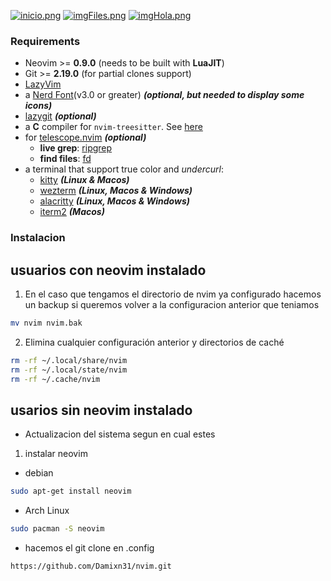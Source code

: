 [![inicio.png](https://i.postimg.cc/hjN7tTPL/inicio.png)](https://postimg.cc/zbSfdLhv)
[![imgFiles.png](https://i.postimg.cc/W3dXyGHg/imgFiles.png)](https://postimg.cc/LYMtY1R8)
[![imgHola.png](https://i.postimg.cc/59wRW3tS/imgHola.png)](https://postimg.cc/K48NntB1)

### Requirements
- Neovim >= **0.9.0** (needs to be built with **LuaJIT**)
- Git >= **2.19.0** (for partial clones support)
- [LazyVim](https://www.lazyvim.org/)
- a [Nerd Font](https://www.nerdfonts.com/)(v3.0 or greater) **_(optional, but needed to display some icons)_**
- [lazygit](https://github.com/jesseduffield/lazygit) **_(optional)_**
- a **C** compiler for `nvim-treesitter`. See [here](https://github.com/nvim-treesitter/nvim-treesitter#requirements)
- for [telescope.nvim](https://github.com/nvim-telescope/telescope.nvim) **_(optional)_**
  - **live grep**: [ripgrep](https://github.com/BurntSushi/ripgrep)
  - **find files**: [fd](https://github.com/sharkdp/fd)
- a terminal that support true color and *undercurl*:
  - [kitty](https://github.com/kovidgoyal/kitty) **_(Linux & Macos)_**
  - [wezterm](https://github.com/wez/wezterm) **_(Linux, Macos & Windows)_**
  - [alacritty](https://github.com/alacritty/alacritty) **_(Linux, Macos & Windows)_**
  - [iterm2](https://iterm2.com/) **_(Macos)_**

### Instalacion

## usuarios con neovim instalado
1. En el caso que tengamos el directorio de nvim ya configurado hacemos un backup si queremos volver a la configuracion anterior que teniamos
```bash
mv nvim nvim.bak
```
2. Elimina cualquier configuración anterior y directorios de caché
```bash
rm -rf ~/.local/share/nvim
rm -rf ~/.local/state/nvim
rm -rf ~/.cache/nvim
```
## usarios sin neovim instalado
- Actualizacion del sistema segun en cual estes
  
1. instalar neovim
- debian
```bash
sudo apt-get install neovim
```
- Arch Linux
```bash
sudo pacman -S neovim
```
- hacemos el git clone en .config
```bash
https://github.com/Damixn31/nvim.git
```
  

